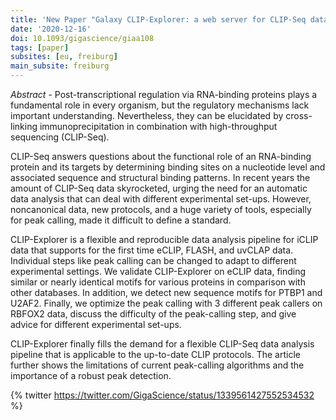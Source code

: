 ```yaml
---
title: 'New Paper "Galaxy CLIP-Explorer: a web server for CLIP-Seq data analysis"'
date: '2020-12-16'
doi: 10.1093/gigascience/giaa108
tags: [paper]
subsites: [eu, freiburg]
main_subsite: freiburg
---
```


_Abstract_ - Post-transcriptional regulation via RNA-binding proteins plays a fundamental role in every organism, but the regulatory mechanisms lack important understanding. Nevertheless, they can be elucidated by cross-linking immunoprecipitation in combination with high-throughput sequencing (CLIP-Seq). 

CLIP-Seq answers questions about the functional role of an RNA-binding protein and its targets by determining binding sites on a nucleotide level and associated sequence and structural binding patterns. In recent years the amount of CLIP-Seq data skyrocketed, urging the need for an automatic data analysis that can deal with different experimental set-ups. However, noncanonical data, new protocols, and a huge variety of tools, especially for peak calling, made it difficult to define a standard.

CLIP-Explorer is a flexible and reproducible data analysis pipeline for iCLIP data that supports for the first time eCLIP, FLASH, and uvCLAP data. Individual steps like peak calling can be changed to adapt to different experimental settings. We validate CLIP-Explorer on eCLIP data, finding similar or nearly identical motifs for various proteins in comparison with other databases. In addition, we detect new sequence motifs for PTBP1 and U2AF2. Finally, we optimize the peak calling with 3 different peak callers on RBFOX2 data, discuss the difficulty of the peak-calling step, and give advice for different experimental set-ups.

CLIP-Explorer finally fills the demand for a flexible CLIP-Seq data analysis pipeline that is applicable to the up-to-date CLIP protocols. The article further shows the limitations of current peak-calling algorithms and the importance of a robust peak detection.

{% twitter https://twitter.com/GigaScience/status/1339561427552534532 %}
